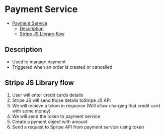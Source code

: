 # Payment Service

- [Payment Service](#payment-service)
  - [Description](#description)
  - [Stripe JS Library flow](#stripe-js-library-flow)

## Description

- Used to manage payment
- Triggered when an order is created or cancelled

## Stripe JS Library flow

1. User will enter credit cards details
2. Stripe JS will send those details toStripe JS API
3. We will recieve a token in response (Will allow charging that credit card with some money)
4. We will send the token to payment service
5. Create a pyment object with amount
6. Send a request to Spripe API from payment service using token
